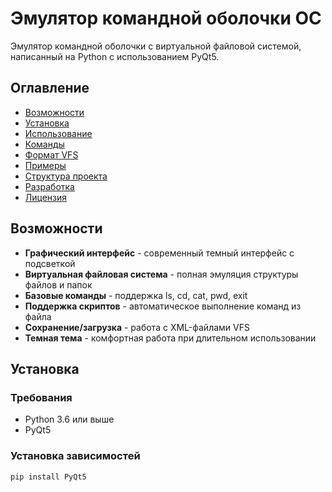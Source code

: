 # Эмулятор командной оболочки ОС

Эмулятор командной оболочки с виртуальной файловой системой, написанный на Python с использованием PyQt5.

##  Оглавление

- [Возможности](#возможности)
- [Установка](#установка)
- [Использование](#использование)
- [Команды](#команды)
- [Формат VFS](#формат-vfs)
- [Примеры](#примеры)
- [Структура проекта](#структура-проекта)
- [Разработка](#разработка)
- [Лицензия](#лицензия)

##  Возможности

-  **Графический интерфейс** - современный темный интерфейс с подсветкой
-  **Виртуальная файловая система** - полная эмуляция структуры файлов и папок
-  **Базовые команды** - поддержка ls, cd, cat, pwd, exit
-  **Поддержка скриптов** - автоматическое выполнение команд из файла
-  **Сохранение/загрузка** - работа с XML-файлами VFS
-  **Темная тема** - комфортная работа при длительном использовании

##  Установка

### Требования

- Python 3.6 или выше
- PyQt5

### Установка зависимостей

```bash
pip install PyQt5
